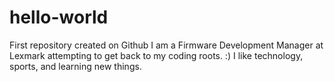 # hello-world
First repository created on Github
I am a Firmware Development Manager at Lexmark attempting to get back to my coding roots. :)  I like technology, sports, and learning new things.
